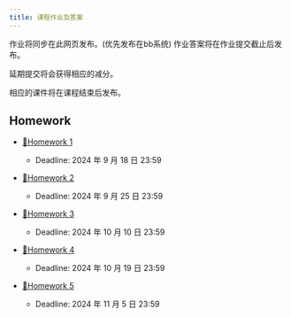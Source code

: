 ```yaml
---
title: 课程作业及答案
---
```


作业将同步在此网页发布。(优先发布在bb系统)
作业答案将在作业提交截止后发布。

延期提交将会获得相应的减分。

相应的课件将在课程结束后发布。

## Homework

- [🔗Homework 1](/homework/hw1.pdf) 
  - Deadline: 2024 年 9 月 18 日 23:59

- [🔗Homework 2](/homework/hw2.pdf) 
  - Deadline: 2024 年 9 月 25 日 23:59

- [🔗Homework 3](/homework/hw3.pdf) 
  - Deadline: 2024 年 10 月 10 日 23:59

- [🔗Homework 4](/homework/hw4.pdf) 
  - Deadline: 2024 年 10 月 19 日 23:59

- [🔗Homework 5](/homework/hw5.pdf) 
  - Deadline: 2024 年 11 月 5 日 23:59
